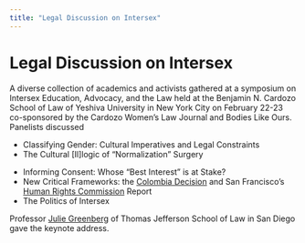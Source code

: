 ```yaml
---
title: "Legal Discussion on Intersex"
---
```


# Legal Discussion on Intersex

<p>A diverse collection of academics and activists gathered at a symposium on Intersex Education, Advocacy, and the Law held at the Benjamin N. Cardozo School of Law of Yeshiva University in New York City on February 22-23 co-sponsored by the Cardozo Women&#8217;s Law Journal and Bodies Like Ours. Panelists discussed  </p>

<ul>
	<li>Classifying Gender: Cultural Imperatives and Legal Constraints</li>
	<li>The Cultural [Il]logic of &#8220;Normalization&#8221; Surgery</li>
</ul>

<ul>
	<li>Informing Consent: Whose &#8220;Best Interest&#8221; is at Stake?</li>
	<li>New Critical Frameworks: the <a href="/colombia">Colombia Decision</a> and San Francisco&#8217;s <a href="/videos/sf_hrc_hearing">Human Rights Commission</a> Report</li>
	<li>The Politics of Intersex</li>
</ul>

<p>Professor <a href="/node/59">Julie Greenberg</a> of Thomas Jefferson School of Law in San Diego gave the keynote address.</p>